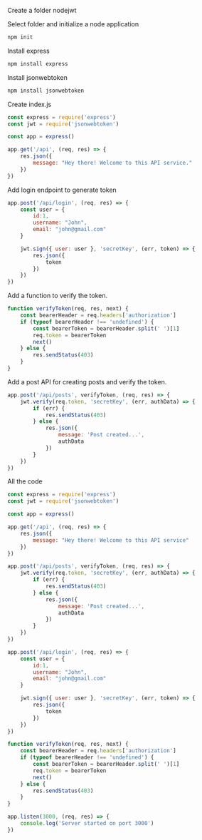 Create a folder nodejwt

Select folder and initialize a node application

```JavaScript
npm init
```

Install express

```JavaScript
npm install express
```

Install jsonwebtoken

```JavaScript
npm install jsonwebtoken
```

Create index.js

```JavaScript
const express = require('express')
const jwt = require('jsonwebtoken')

const app = express()

app.get('/api', (req, res) => {
    res.json({
        message: "Hey there! Welcome to this API service."
    })
})
```

Add login endpoint to generate token

```JavaScript
app.post('/api/login', (req, res) => {
    const user = {
        id:1, 
        username: "John",
        email: "john@gmail.com"
    }

    jwt.sign({ user: user }, 'secretKey', (err, token) => {
        res.json({
            token
        })
    })
})
```

Add a function to verify the token.

```JavaScript
function verifyToken(req, res, next) {
    const bearerHeader = req.headers['authorization']
    if (typeof bearerHeader !== 'undefined') {
        const bearerToken = bearerHeader.split(' ')[1]
        req.token = bearerToken
        next()
    } else {
        res.sendStatus(403)
    }
}
```

Add a post API for creating posts and verify the token.

```JavaScript
app.post('/api/posts', verifyToken, (req, res) => {
    jwt.verify(req.token, 'secretKey', (err, authData) => {
        if (err) {
            res.sendStatus(403)
        } else {
            res.json({
                message: 'Post created...',
                authData
            })
        }
    })
})
```

All the code

```JavaScript
const express = require('express')
const jwt = require('jsonwebtoken')

const app = express()

app.get('/api', (req, res) => {
    res.json({
        message: "Hey there! Welcome to this API service"
    })
})

app.post('/api/posts', verifyToken, (req, res) => {
    jwt.verify(req.token, 'secretKey', (err, authData) => {
        if (err) {
            res.sendStatus(403)
        } else {
            res.json({
                message: 'Post created...',
                authData
            })
        }
    })
})

app.post('/api/login', (req, res) => {
    const user = {
        id:1, 
        username: "John",
        email: "john@gmail.com"
    }

    jwt.sign({ user: user }, 'secretKey', (err, token) => {
        res.json({
            token
        })
    })
})

function verifyToken(req, res, next) {
    const bearerHeader = req.headers['authorization']
    if (typeof bearerHeader !== 'undefined') {
        const bearerToken = bearerHeader.split(' ')[1]
        req.token = bearerToken
        next()
    } else {
        res.sendStatus(403)
    }
}

app.listen(3000, (req, res) => {
    console.log('Server started on port 3000')
})
```